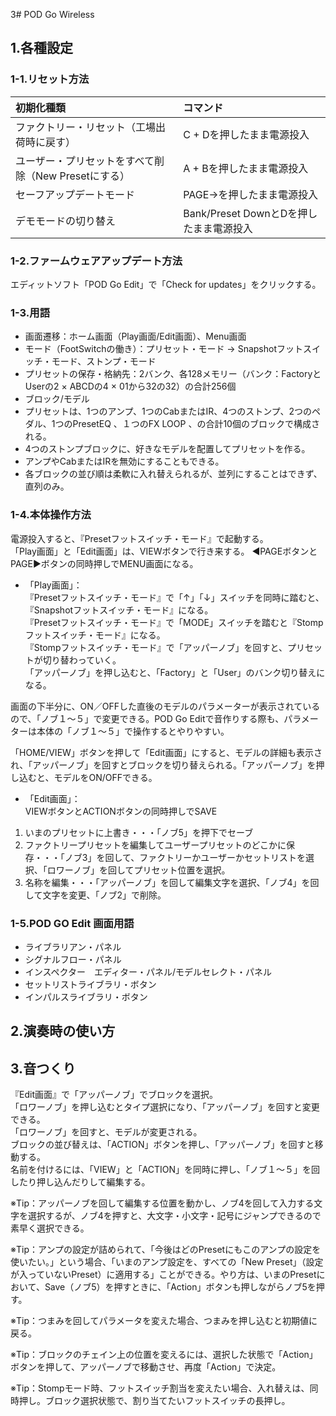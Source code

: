 3# POD Go Wireless
## 1.各種設定
### 1-1.リセット方法
|初期化種類|コマンド|
|:---|:---|
|ファクトリー・リセット（工場出荷時に戻す）|C + Dを押したまま電源投入|
|ユーザー・プリセットをすべて削除（New Presetにする）|A + Bを押したまま電源投入|
|セーフアップデートモード|PAGE→を押したまま電源投入|
|デモモードの切り替え|Bank/Preset DownとDを押したまま電源投入|
### 1-2.ファームウェアアップデート方法
エディットソフト「POD Go Edit」で「Check for updates」をクリックする。  
### 1-3.用語
- 画面遷移：ホーム画面（Play画面/Edit画面）、Menu画面  
- モード（FootSwitchの働き）：プリセット・モード -> Snapshotフットスイッチ・モード、ストンプ・モード  
- プリセットの保存・格納先：2バンク、各128メモリー（バンク：FactoryとUserの2 × ABCDの4 × 01から32の32）の合計256個  
- ブロック/モデル  
- プリセットは、1つのアンプ、1つのCabまたはIR、4つのストンプ、2つのペダル、1つのPresetEQ 、１つのFX LOOP 、の合計10個のブロックで構成される。  
- 4つのストンプブロックに、好きなモデルを配置してプリセットを作る。  
- アンプやCabまたはIRを無効にすることもできる。  
- 各ブロックの並び順は柔軟に入れ替えられるが、並列にすることはできず、直列のみ。  
### 1-4.本体操作方法
電源投入すると、『Presetフットスイッチ・モード』で起動する。  
「Play画面」と「Edit画面」は、VIEWボタンで行き来する。
◀PAGEボタンとPAGE▶ボタンの同時押しでMENU画面になる。
- 「Play画面」：  
『Presetフットスイッチ・モード』で「↑」「↓」スイッチを同時に踏むと、『Snapshotフットスイッチ・モード』になる。  
『Presetフットスイッチ・モード』で「MODE」スイッチを踏むと『Stompフットスイッチ・モード』になる。  
『Stompフットスイッチ・モード』で「アッパーノブ」を回すと、プリセットが切り替わっていく。  
「アッパーノブ」を押し込むと、「Factory」と「User」のバンク切り替えになる。  
  
画面の下半分に、ON／OFFした直後のモデルのパラメーターが表示されているので、「ノブ１〜５」で変更できる。POD Go Editで音作りする際も、パラメーターは本体の「ノブ１〜５」で操作するとやりやすい。  
  
「HOME/VIEW」ボタンを押して「Edit画面」にすると、モデルの詳細も表示され、「アッパーノブ」を回すとブロックを切り替えられる。「アッパーノブ」を押し込むと、モデルをON/OFFできる。  
- 「Edit画面」：  
VIEWボタンとACTIONボタンの同時押しでSAVE  
1. いまのプリセットに上書き・・・「ノブ5」を押下でセーブ
2. ファクトリープリセットを編集してユーザープリセットのどこかに保存・・・「ノブ3」を回して、ファクトリーかユーザーかセットリストを選択、「ロワーノブ」を回してプリセット位置を選択。
3. 名称を編集・・・「アッパーノブ」を回して編集文字を選択、「ノブ4」を回して文字を変更、「ノブ2」で削除。
  
### 1-5.POD GO Edit 画面用語  
- ライブラリアン・パネル
- シグナルフロー・パネル
- インスペクター　エディター・パネル/モデルセレクト・パネル
- セットリストライブラリ・ボタン
- インパルスライブラリ・ボタン

## 2.演奏時の使い方

## 3.音つくり
『Edit画面』で「アッパーノブ」でブロックを選択。  
「ロワーノブ」を押し込むとタイプ選択になり、「アッパーノブ」を回すと変更できる。  
「ロワーノブ」を回すと、モデルが変更される。  
ブロックの並び替えは、「ACTION」ボタンを押し、「アッパーノブ」を回すと移動する。  
名前を付けるには、「VIEW」と「ACTION」を同時に押し、「ノブ１〜５」を回したり押し込んだりして編集する。  
  
※Tip：アッパーノブを回して編集する位置を動かし、ノブ4を回して入力する文字を選択するが、ノブ4を押すと、大文字・小文字・記号にジャンプできるので素早く選択できる。  
  
※Tip：アンプの設定が詰められて、「今後はどのPresetにもこのアンプの設定を使いたい。」という場合、「いまのアンプ設定を、すべての「New Preset」（設定が入っていないPreset）に適用する」ことができる。やり方は、いまのPresetにおいて、Save（ノブ5）を押すときに、「Action」ボタンも押しながらノブ5を押す。  
  
※Tip：つまみを回してパラメータを変えた場合、つまみを押し込むと初期値に戻る。  
  
※Tip：ブロックのチェイン上の位置を変えるには、選択した状態で「Action」ボタンを押して、アッパーノブで移動させ、再度「Action」で決定。  
  
※Tip：Stompモード時、フットスイッチ割当を変えたい場合、入れ替えは、同時押し。ブロック選択状態で、割り当てたいフットスイッチの長押し。  
